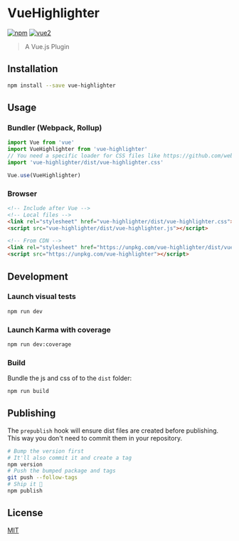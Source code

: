 # VueHighlighter

[![npm](https://img.shields.io/npm/v/vue-highlighter.svg)](https://www.npmjs.com/package/vue-highlighter) [![vue2](https://img.shields.io/badge/vue-2.x-brightgreen.svg)](https://vuejs.org/)

> A Vue.js Plugin

## Installation

```bash
npm install --save vue-highlighter
```

## Usage

### Bundler (Webpack, Rollup)

```js
import Vue from 'vue'
import VueHighlighter from 'vue-highlighter'
// You need a specific loader for CSS files like https://github.com/webpack/css-loader
import 'vue-highlighter/dist/vue-highlighter.css'

Vue.use(VueHighlighter)
```

### Browser

```html
<!-- Include after Vue -->
<!-- Local files -->
<link rel="stylesheet" href="vue-highlighter/dist/vue-highlighter.css"></link>
<script src="vue-highlighter/dist/vue-highlighter.js"></script>

<!-- From CDN -->
<link rel="stylesheet" href="https://unpkg.com/vue-highlighter/dist/vue-highlighter.css"></link>
<script src="https://unpkg.com/vue-highlighter"></script>
```

## Development

### Launch visual tests

```bash
npm run dev
```

### Launch Karma with coverage

```bash
npm run dev:coverage
```

### Build

Bundle the js and css of to the `dist` folder:

```bash
npm run build
```


## Publishing

The `prepublish` hook will ensure dist files are created before publishing. This
way you don't need to commit them in your repository.

```bash
# Bump the version first
# It'll also commit it and create a tag
npm version
# Push the bumped package and tags
git push --follow-tags
# Ship it 🚀
npm publish
```

## License

[MIT](http://opensource.org/licenses/MIT)
